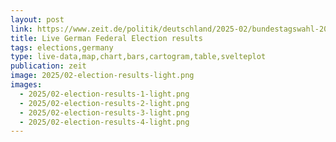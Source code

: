 ```yaml
---
layout: post
link: https://www.zeit.de/politik/deutschland/2025-02/bundestagswahl-2025-wahlergebnisse-wahlkreise-live
title: Live German Federal Election results
tags: elections,germany
type: live-data,map,chart,bars,cartogram,table,svelteplot
publication: zeit
image: 2025/02-election-results-light.png
images:
  - 2025/02-election-results-1-light.png
  - 2025/02-election-results-2-light.png
  - 2025/02-election-results-3-light.png
  - 2025/02-election-results-4-light.png
---
```

